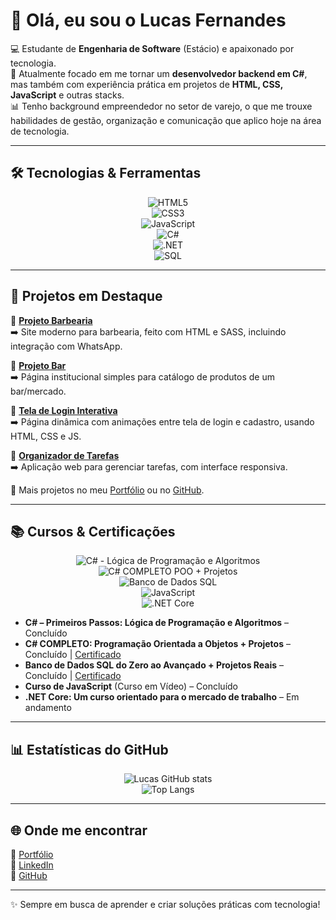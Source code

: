 # 👋 Olá, eu sou o Lucas Fernandes

💻 Estudante de **Engenharia de Software** (Estácio) e apaixonado por tecnologia.  
🚀 Atualmente focado em me tornar um **desenvolvedor backend em C#**, mas também com experiência prática em projetos de **HTML, CSS, JavaScript** e outras stacks.  
📊 Tenho background empreendedor no setor de varejo, o que me trouxe habilidades de gestão, organização e comunicação que aplico hoje na área de tecnologia.  

---

## 🛠️ Tecnologias & Ferramentas

<div align="center">

![HTML5](https://img.shields.io/badge/HTML5-E34F26?style=for-the-badge&logo=html5&logoColor=white)  
![CSS3](https://img.shields.io/badge/CSS3-1572B6?style=for-the-badge&logo=css3&logoColor=white)  
![JavaScript](https://img.shields.io/badge/JavaScript-F7DF1E?style=for-the-badge&logo=javascript&logoColor=black)  
![C#](https://img.shields.io/badge/C%23-239120?style=for-the-badge&logo=c-sharp&logoColor=white)  
![.NET](https://img.shields.io/badge/.NET-512BD4?style=for-the-badge&logo=dotnet&logoColor=white)  
![SQL](https://img.shields.io/badge/SQL-336791?style=for-the-badge&logo=postgresql&logoColor=white)

</div>

---

## 📂 Projetos em Destaque

🔹 **[Projeto Barbearia](https://lepofernandes.github.io/Projeto-Barbearia/)**  
➡️ Site moderno para barbearia, feito com HTML e SASS, incluindo integração com WhatsApp.

🔹 **[Projeto Bar](https://bar-sedenir.vercel.app/)**  
➡️ Página institucional simples para catálogo de produtos de um bar/mercado.

🔹 **[Tela de Login Interativa](https://lepofernandes.github.io/Projeto-Login-Interativo/)**  
➡️ Página dinâmica com animações entre tela de login e cadastro, usando HTML, CSS e JS.

🔹 **[Organizador de Tarefas](https://lepofernandes.github.io/Projeto-Organizador/)**  
➡️ Aplicação web para gerenciar tarefas, com interface responsiva.

📌 Mais projetos no meu [Portfólio](https://portifolio-lucasf.vercel.app) ou no [GitHub](https://github.com/LepoFernandes).

---

## 📚 Cursos & Certificações

<div align="center">

![C# - Lógica de Programação e Algoritmos](https://img.shields.io/badge/C%23%20Lógica-%230072C6?style=for-the-badge&logo=c-sharp&logoColor=white)  
![C# COMPLETO POO + Projetos](https://img.shields.io/badge/C%23%20POO-%23239120?style=for-the-badge&logo=c-sharp&logoColor=white)  
![Banco de Dados SQL](https://img.shields.io/badge/SQL-%23336791?style=for-the-badge&logo=postgresql&logoColor=white)  
![JavaScript](https://img.shields.io/badge/JavaScript-%23F7DF1E?style=for-the-badge&logo=javascript&logoColor=black)  
![.NET Core](https://img.shields.io/badge/.NET%20Core-%23512BD4?style=for-the-badge&logo=dotnet&logoColor=white)  

</div>

- **C# – Primeiros Passos: Lógica de Programação e Algoritmos** – Concluído  
- **C# COMPLETO: Programação Orientada a Objetos + Projetos** – Concluído | [Certificado](https://www.udemy.com/certificate/UC-a75773fa-4fff-4425-bf65-0a7b8eb43a8d)  
- **Banco de Dados SQL do Zero ao Avançado + Projetos Reais** – Concluído | [Certificado](https://www.udemy.com/certificate/UC-xxxx)  
- **Curso de JavaScript** (Curso em Vídeo) – Concluído  
- **.NET Core: Um curso orientado para o mercado de trabalho** – Em andamento


---

## 📊 Estatísticas do GitHub

<div align="center">

![Lucas GitHub stats](https://github-readme-stats.vercel.app/api?username=LepoFernandes&show_icons=true&theme=tokyonight)  
![Top Langs](https://github-readme-stats.vercel.app/api/top-langs/?username=LepoFernandes&layout=compact&theme=tokyonight)

</div>

---

## 🌐 Onde me encontrar

🔗 [Portfólio](https://portifolio-lucasf.vercel.app)  
💼 [LinkedIn](https://www.linkedin.com/in/lucas-fernandesg)  
📂 [GitHub](https://github.com/LepoFernandes)  

---
✨ Sempre em busca de aprender e criar soluções práticas com tecnologia!
